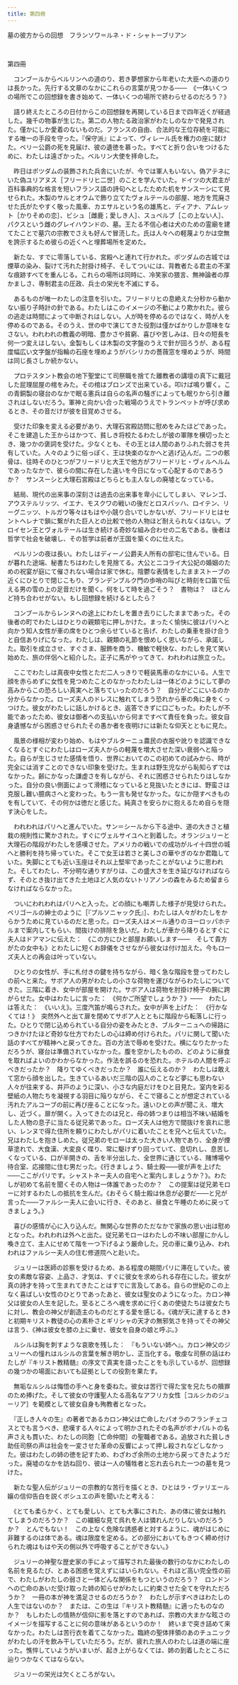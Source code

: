 ```yaml
---
title: 第四冊
---
```


<p class="top">墓の彼方からの回想　フランソワ＝ルネ・ド・シャトーブリアン</p>
&nbsp;

<p class="sec">第四冊</p>

[]()

　コンブールからベルリンへの道のり、若き夢想家から年老いた大臣への道のりは長かった。先行する文章のなかにこれらの言葉が見つかる——　《一体いくつの場所でこの回想録を書き始めて、一体いくつの場所で終わらせるのだろう？》

　語り終えたところの日付からこの回想録を再開している日まで四年近くが経過した。幾千の物事が生じた。第二の人物たる政治家がわたしのなかで発見された。僅かにしか愛着のないものだ。フランスの自由、合法的な王位存続を可能にする唯一の手段を守った。『保守派』によって、ヴィレール氏を権力の座に就けた。ベリー公爵の死を見届け、彼の遺徳を慕った。すべてと折り合いをつけるために、わたしは遠ざかった。ベルリン大使を拝命した。

　昨日はポツダムの装飾された兵舎にいたが、今では軍人もいない。偽アテネにいた偽ユリアヌス［フリードリヒ二世］のことを学んでいた。ドイツの大君主が百科事典的な格言を短いフランス語の詩句へとしたためた机をサンスーシにて見せられた。木製のサルとオウムで飾り立てたヴォルテールの部屋、地方を荒廃させた氏がたやすく敬った風車、カエサルという名の雄馬と、ディアナ、アムレット［かりそめの恋］、ビシュ［雌鹿；愛しき人］、スュペルブ［この上ない人］、パクスという雌のグレイハウンドの、墓。王たる不信心者は犬のための霊廟を建てたことで墓穴の宗教でさえも好んで冒涜した。氏は人々への軽蔑よりかは空無を誇示するため彼らの近くへと埋葬場所を定めた。

　新たな、すでに零落している、宮殿へと連れて行かれた。ポツダムの古城では煙草の染み、裂けて汚れた肘掛け椅子、そしてついには、背教者たる君主の不潔な痕跡すべてを重んじる。これらの場所は同時に、冷笑家の猥言、無神論者の厚かましさ、専制君主の圧政、兵士の栄光を不滅にする。

　あるものが唯一わたしの注意を引いた。フリードリヒの息絶えた分秒から動かない振り子時計の針である。わたしはこのイメージの不動により欺かれた。彼らの逃走は時間によって中断されはしない。人が時を停めるのではなく、時が人を停めるのである。そのうえ、世の中で演じてきた役割は僅かばかりしか意味をなさない。われわれの教義の明暗、豊かさや貧窮、喜びや苦しみは、日々の短長を何一つ変えはしない。金製もしくは木製の文字盤のうえで針が回ろうが、ある程度幅広い文字盤が指輪の石座を埋めようがバシリカの薔薇窓を埋めようが、時間は同じ長さしか続かない。

　プロテスタント教会の地下聖堂にて司祭職を捨てた離教者の講壇の真下に戴冠した屁理屈屋の棺をみた。その棺はブロンズで出来ている。叩けば鳴り響く。この青銅製の寝台のなかで眠る憲兵は自らの名声の騒ぎによっても眠りから引き離されはしないだろう。軍神と向かい合った戦場のうえでトランペットが呼び求めるとき、その音だけが彼を目覚めさせる。

　受けた印象を変える必要があり、大理石宮殿訪問に慰めをみたほどであった。そこを建造した王からはかつて、貧しき将校たるわたしが彼の軍隊を横切ったとき、幾つかの褒詞を受けた。少なくとも、その王とは人間のありふれた弱さを共有していた。人々のように俗っぽく、王は快楽のなかへと逃げ込んだ。二つの骸骨は、往時そのひとつがフリードリヒ大王で他方がフリードリヒ・ヴィルヘルムであったなかで、彼らの間に存在した違いを今日になって心配するのであろうか？　サンスーシと大理石宮殿はどちらとも主人なしの廃墟となっている。

　結局、現代の出来事の深刻さは過去の出来事を卑小にしてしまい、マレンゴ、アウステルリッツ、イエナ、モスクワの戦いの後だとロスバッハ、ロイテン、リーグニッツ、トルガウ等々はもはや小競り合いでしかないが、フリードリヒはセントヘレナで鎖に繋がれた巨人との比較で他の人物ほど耐えられなくはない。プロイセン王とヴォルテールは生き続ける奇妙な組み合わせの二名である。後者は哲学で社会を破壊し、その哲学は前者が王国を築くのに仕えた。

　ベルリンの夜は長い。わたしはディーノ公爵夫人所有の邸宅に住んでいる。日が暮れた途端、秘書たちはわたしを見捨てる。大公とニコライ大公妃の婚姻のための祝宴が庭にて催されない場合は家で休む。陰鬱な表情をしたままストーブの近くにひとりで閉じこもり、ブランデンブルク門の歩哨の叫びと時刻を口笛で伝える男の雪の上の足音だけを聞く。何をして時を過ごそう？　書物は？　ほとんど持ち合わせがない。もし回想録を続けるとしたら？

　コンブールからレンヌへの途上にわたしを置き去りにしたままであった。その後者の町でわたしはひとりの親類宅に押しかけた。まったく愉快に彼はパリへと向かう知人女性が車の席をひとつ余らせていると告げ、わたしの乗車を掛け合うと自信ありげになった。わたしは、親類の礼節を恨めしく思いながら、承諾した。取引を成立させ、すぐさま、服飾を商う、機敏で軽快な、わたしを見て笑い始めた、旅の伴侶へと紹介した。正子に馬がやってきて、われわれは旅立った。

　ここでわたしは真夜中女性とただ二人っきりで軽装馬車のなかにいる。人生で顔を赤らめずに女性を見つめたことのなかったわたしは一体どのようにして夢の高みからこの恐ろしい真実へと落ちていったのだろう？　自分がどこにいるのか分からなかった。ローズ夫人のドレスに触れてしまう恐れから車の角に身をくっつけた。彼女がわたしに話しかけるとき、返答できずに口ごもった。わたしが不能であったため、彼女は御者への支払いから何まですべて責任を負った。彼女自身遺憾ながら困惑させられたその愚か者を夜明けには新たな仰天とともに見た。

　風景の様相が変わり始め、もはやブルターニュ農民の衣服や訛りを認識できなくなるとすぐにわたしはローズ夫人からの軽蔑を増大させた深い衰弱へと陥った。自らが生じさせた感情を悟り、世界においてのこの初めての試みから、時が完全には消すことのできない印象を受けた。生まれは野生児ながら恥知らずではなかった。[](#、)齢にかなった謙虚さを有しながら、それに困惑させられたりはしなかった。自分の良い側面によって滑稽になっていると見抜いたときには、野蛮さは克服し難い臆病さへと変わった。もう一言も発せなかった。なにか隠すべきものを有していて、その何かは徳だと感じた。純真さを安らかに抱えるため自らを隠す決心をした。

　われわれはパリへと進んでいた。サン＝シールから下る途中、道の大きさと植栽の規則性に驚かされた。すぐにヴェルサイユへと到着した。オランジュリーと大理石の階段がわたしを感嘆させた。アメリカの戦いでの成功がルイ十四世の城へと勝利を持ち帰っていた。そこで女王は若さと美しさの華やぎのなか君臨していた。失脚にとても近い玉座はそれ以上堅牢であったことがないように思われた。そしてわたし、不分明な通りすがりは、この盛大さを生き延びなければならず、そのとき抜け出てきた土地ほど人気のないトリアノンの森をみるため留まらなければならなかった。

　ついにわれわれはパリへと入った。どの顔にも嘲弄した様子が見受けられた。ペリゴールの紳士のように［『プルソニャック氏』］、わたしは人々がわたしをからかうために見ているのだと思った。ローズ夫人はメール通りのヨーロッパホテルまで案内してもらい、間抜けの排除を急いだ。わたしが車から降りるとすぐに夫人はドアマンに伝えた：　《この方にひと部屋お願いします——　そして貴方がたの女中も》とわたしに短くお辞儀をさせながら彼女は付け加えた。今もローズ夫人との再会は叶っていない。

[]()

　ひとりの女性が、手に札付きの鍵を持ちながら、暗く急な階段を登ってわたしの前へと来た。サボア人の男がわたしの小さな荷物を運びながらわたしについてきた。三階に着き、女中が部屋を開けた。サボア人は荷物を肘掛け椅子の腕に跨がらせた。女中はわたしに言った：　《何かご所望でしょうか？》——　わたしは答えた：　《いいえ》。三度汽笛が鳴らされた。女中が声を上げた：　《行かなくては！》　突然外へと出て扉を閉めてサボア人とともに階段から転落しに行った。ひとりで閉じ込められている自分の姿をみたとき、ブルターニュへの帰路につきかけたほど奇妙な仕方でわたしの心は締め付けられた。パリに関して聞いた話のすべてが精神へと戻ってきた。百の方法で辱めを受けた。横になりたかっただろうが、寝台は準備されていなかった。腹を空かしたものの、どのように昼食を取ればよいのかわからなかった。作法を誤るのを恐れた。ホテルの人間を呼ぶべきだったか？　降りてゆくべきだったか？　誰に伝えるのか？　わたしは敢えて窓から顔を出した。生きているあいだ三階の囚人のことなど夢にも思わない人々が往来する、井戸のように深い、小さな内庭だけをひと目見た。室内を彩る壁紙の人物たちを凝視する羽目に陥りながら、そこで寝ることが想定されている汚れたアルコーブの前に再び座ることになった。遠いひとの声が聞こえ、増大し、近づく。扉が開く。入ってきたのは兄と、母の姉つまりは相当不味い結婚をした人物の息子に当たる従兄弟であった。ローズ夫人は他方で間抜けを哀れに思い、レンヌで得た住所を頼りにわたしがパリに着いたことを兄へと伝えていた。兄はわたしを抱きしめた。従兄弟のモローは太った大きい人物であり、全身が煙草塗れで、大食漢、大変良く喋り、常に駆けずり回っていて、息切れし、息苦しくなっている、口が半開きの、舌を半分出した、全世界に通じている、賭博場や待合室、応接間に住む男だった。《行きましょう、騎士殿——彼が声を上げた——ここがパリです。シャストネー夫人の自宅へと案内しましょうか？[](#！)》。わたしが初めて名前を聞くその人物は一体誰であったのか？　この提案は従兄弟モローに対するわたしの抵抗を生んだ。《おそらく騎士殿は休息が必要だ——と兄が言った——ファルシー夫人に会いに行き、そのあと、昼食と午睡のために戻ってきましょう。》[](#括弧ノ開閉)

　喜びの感情が心に入り込んだ。無関心な世界のただなかで家族の思い出は慰めとなった。われわれは外へと出た。従兄弟モローはわたしの不味い部屋にかんし喚き立て、主人にせめて階を一つ下げるよう厳命した。兄の車に乗り込み、われわれはファルシー夫人の住む修道院へと赴いた。

　ジュリーは医師の診察を受けるため、ある程度の期間パリに滞在していた。彼女の素敵な容姿、上品さ、才気は、すぐに彼女を求められる存在にした。彼女が真の詩才を持って生まれてきたことはすでに言及してある。自らの世紀のこの上なく喜ばしい女性のひとりであったあと、彼女は聖女のようになった。カロン神父は彼女の人生を記した。至るところへ魂を求めに行くあの使徒たちは彼女たちに対し、教会の神父が創造主のものだとする愛を感じる。《魂が天に達するとき》と初期キリスト教徒の心の素朴さとギリシャの天才の無邪気さを持ってその神父は言う、《神は彼女を膝の上に乗せ、彼女を自身の娘と呼ぶ。》

　ルシルは胸を刺すような哀歌を残した：　『もういない姉へ』。カロン神父のジュリーへの憧れはルシルの言葉を解き明かし、正当化する。敬虔な司祭の話はわたしが『キリスト教精髄』の序文で真実を語ったことをも示しているが、回想録の幾つかの場面においても証拠としての役割を果たす。

　無垢なルシルは悔悟の手へと身を委ねた。彼女は苦行で得た宝を兄たちの贖罪のため捧げた。そして彼女の守護聖人たる高名なアフリカ女性［コルシカのジューリア］を範模として彼女自身も殉教者となった。

　『正しき人々の生』の著者であるカロン神父は亡命したパオラのフランチェコスとでも言うべき、悲嘆する人々によって明かされたその名声がボナパルトの名声さえも貫いた、わたしの同胞［亡命仲間］の聖職者である。追放された貧しき助任司祭の声は社会を一変させた革命の反響によって押し殺されなどしなかった。彼はわたしの姉の徳を記すため、わざわざ余所の土地から戻ってきたようだった。廃墟のなかを訪ね回り、彼は一人の犠牲者と忘れ去られた一つの墓を見つけた。

　新たな聖人伝がジュリーの宗教的な苦行を描くとき、ひとはラ・ヴァリエール嬢の信仰告白を説くボシュエの声を聞いたと考える：

　《とても柔らかく、とても愛しい、とても大事にされた、あの体に彼女は触れてしまうのだろうか？　この繊細な見て呉れを人は憐れんだりしないのだろうか？　とんでもない！　この上なく危険な誘惑者と対するように、魂がはじめに非難するのは体である。魂は限度を定める。どの部分においてもきつく締め付けられた魂はもはや天の側以外で呼吸することができない。》

　ジュリーの神聖な歴史家の手によって描写された最後の数行のなかにわたしの名前を見るたび、とある困惑を覚えずにはいられない。それほど高い完全性の前で、わたしがわたしの弱さと一体どんな関係をもつというのだろう？　ロンドンへの亡命のあいだ受け取った姉の知らせがわたしに約束させた全てを守れただろうか？　一冊の本が神を満足させるのだろうか？　わたしが示すべきはわたしの人生ではないのか？　または、この生は『キリスト教精髄』に適ったものなのか？　もしわたしの情熱が信仰に影を落とすのであれば、宗教の大まかな眩さのイメージを描写することに何の意味があるというのか！　終いまで突き詰めて来なかった。わたしは苦行衣を着てこなかった。臨終の聖体拝領のあのチュニックがわたしの汗を飲み干していただろう。だが、疲れた旅人のわたしは道の端に座った。憔悴していようがいまいが、起き上がらなくては、姉の到着したところに辿りつかなくてはならない。

　ジュリーの栄光は欠くところがない。
